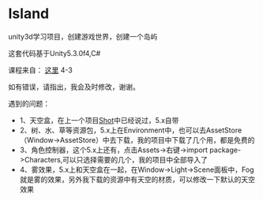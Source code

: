 # Island
unity3d学习项目，创建游戏世界，创建一个岛屿

这套代码基于Unity5.3.0f4,C#

课程来自：
[这里](http://www.51zxw.net/study.asp?vip=11885058)
4-3

如有错误，请指出，我会及时修改，谢谢。

遇到的问题：
* 1、天空盒，在上一个项目[Shot](https://github.com/teffy/Shot)中已经说过，5.x自带
* 2、树、水、草等资源包，5.x上在Environment中，也可以去AssetStore（Window->AssetStore）中去下载，我的项目中下载了几个用，都是免费的
* 3、角色控制器，这个5.x上还有，点击Assets->右键->import package->Characters,可以只选择需要的几个，我的项目中全部导入了
* 4、雾效果，5.x上和天空盒在一起，在Window->Light->Scene面板中，Fog就是雾的效果，另外我下载的资源中有天空的材质，可以修改一下默认的天空效果
